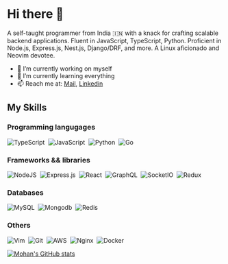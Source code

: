 # Hi there 👋

A self-taught programmer from India 🇮🇳 with a knack for crafting scalable backend applications. Fluent in JavaScript, TypeScript, Python. Proficient in Node.js, Express.js, Nest.js, Django/DRF, and more. A Linux aficionado and Neovim devotee.

- 🔭 I’m currently working on myself
- 🌱 I’m currently learning everything
- 📫 Reach me at: <a href='mailto:mohanbarman9711@gmail.com'>Mail<a>, <a href='https://www.linkedin.com/in/mohanbarman/'>Linkedin</a>
  

## My Skills

### Programming langugages
<img alt="TypeScript" src="https://img.shields.io/badge/typescript-%23007ACC.svg?style=for-the-badge&logo=typescript&logoColor=white"/>&nbsp;
<img alt="JavaScript" src="https://img.shields.io/badge/javascript-%23323330.svg?style=for-the-badge&logo=javascript&logoColor=%23F7DF1E"/>&nbsp;
<img alt="Python" src="https://img.shields.io/badge/python-%2314354C.svg?style=for-the-badge&logo=python&logoColor=white"/>&nbsp;
<img alt="Go" src="https://img.shields.io/badge/Go-00ADD8?style=for-the-badge&logo=go&logoColor=white"/> &nbsp;

### Frameworks && libraries
<img alt="NodeJS" src="https://img.shields.io/badge/node.js-%2343853D.svg?style=for-the-badge&logo=node-dot-js&logoColor=white"/>&nbsp;
<img alt="Express.js" src="https://img.shields.io/badge/express.js-%23404d59.svg?style=for-the-badge&logo=express&logoColor=%2361DAFB"/>&nbsp;
<img alt="React" src="https://img.shields.io/badge/react-%2320232a.svg?style=for-the-badge&logo=react&logoColor=%2361DAFB"/>&nbsp;
<img alt="GraphQL" src="https://img.shields.io/badge/-GraphQL-E10098?style=for-the-badge&logo=graphql"/>&nbsp;
<img alt="SocketIO" src="https://img.shields.io/badge/Socket.io-010101?&style=for-the-badge&logo=Socket.io&logoColor=white" />&nbsp;
<img alt="Redux" src="https://img.shields.io/badge/Redux-593D88?style=for-the-badge&logo=redux&logoColor=white" />&nbsp;


### Databases
<img alt="MySQL" src="https://img.shields.io/badge/mysql-%2300f.svg?style=for-the-badge&logo=mysql&logoColor=white"/>&nbsp;
<img alt="Mongodb" src ="https://img.shields.io/badge/MongoDB-white?style=for-the-badge&logo=mongodb&logoColor=4EA94B"/>&nbsp;
<img alt="Redis" src ="https://img.shields.io/badge/redis-%23DD0031.svg?&style=for-the-badge&logo=redis&logoColor=white"/>&nbsp;

 
### Others
<img alt="Vim" src="https://img.shields.io/badge/VIM-%2311AB00.svg?style=for-the-badge&logo=vim&logoColor=white"/>&nbsp;
<img alt="Git" src="https://img.shields.io/badge/git-%23F05033.svg?style=for-the-badge&logo=git&logoColor=white"/>&nbsp;
<img alt="AWS" src="https://img.shields.io/badge/AWS-%23FF9900.svg?style=for-the-badge&logo=amazon-aws&logoColor=white"/>&nbsp;
<img alt="Nginx" src="https://img.shields.io/badge/nginx-%23009639.svg?style=for-the-badge&logo=nginx&logoColor=white"/>&nbsp;
<img alt="Docker" src="https://img.shields.io/badge/docker-%230db7ed.svg?style=for-the-badge&logo=docker&logoColor=white"/>&nbsp;

[![Mohan's GitHub stats](https://github-readme-stats.vercel.app/api?username=Mohanbarman&count_private=true)](https://github.com/anuraghazra/github-readme-stats)

